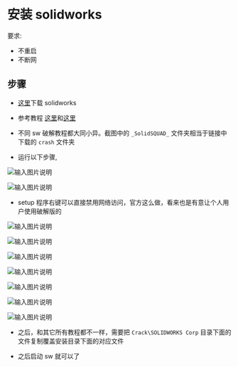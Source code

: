 # 安装 solidworks

要求:
* 不重启
* 不断网

## 步骤

* [这里](https://getintopc.com/softwares/3d-cad/solidworks-2024-free-download/)下载 solidworks

* 参考教程 [这里](https://mp.weixin.qq.com/s/qDKmaNZK2qGJ5vRdjixkzA)和[这里]()

* 不同 sw 破解教程都大同小异。截图中的 `_SolidSQUAD_` 文件夹相当于链接中下载的 `crash` 文件夹

* 运行以下步骤,

![输入图片说明](https://github.com/ymma98/picx-images-hosting/raw/master/20250307/image.2ks2asueia.webp)


![输入图片说明](https://github.com/ymma98/picx-images-hosting/raw/master/20250307/image.8z6o6ehcc9.webp)

* setup 程序右键可以直接禁用网络访问，官方这么做，看来也是有意让个人用户使用破解版的

![输入图片说明](https://github.com/ymma98/picx-images-hosting/raw/master/20250307/image.13lx91w2f5.webp)


![输入图片说明](https://github.com/ymma98/picx-images-hosting/raw/master/20250307/image.m7y64stj.webp)


![输入图片说明](https://github.com/ymma98/picx-images-hosting/raw/master/20250307/image.7zqkt8kccz.webp)


![输入图片说明](https://github.com/ymma98/picx-images-hosting/raw/master/20250307/image.92qa44go98.webp)


![输入图片说明](https://github.com/ymma98/picx-images-hosting/raw/master/20250307/image.wipdmg33h.webp)


![输入图片说明](https://github.com/ymma98/picx-images-hosting/raw/master/20250307/image.7lk52ddrb2.webp)

![输入图片说明](https://github.com/ymma98/picx-images-hosting/raw/master/20250307/image.9kgbspk0km.webp)


* 之后，和其它所有教程都不一样，需要把 `Crack\SOLIDWORKS Corp`  目录下面的文件复制覆盖安装目录下面的对应文件

* 之后启动 sw 就可以了
<!--stackedit_data:
eyJoaXN0b3J5IjpbMzQ4OTUxNjM3LC0xOTExMzI3MTQxLDEyMD
UwNjA4NjRdfQ==
-->